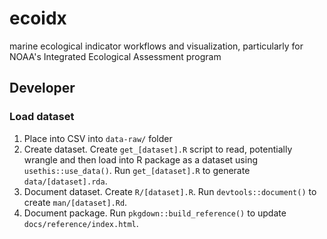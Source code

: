 # ecoidx
marine ecological indicator workflows and visualization, particularly for NOAA's Integrated Ecological Assessment program


## Developer

### Load dataset

1. Place into CSV into `data-raw/` folder
1. Create dataset. Create `get_[dataset].R` script to read, potentially wrangle and then load into R package as a dataset using `usethis::use_data()`. Run `get_[dataset].R` to generate `data/[dataset].rda`.
1. Document dataset. Create `R/[dataset].R`. Run `devtools::document()` to create `man/[dataset].Rd`.
1. Document package. Run `pkgdown::build_reference()` to update `docs/reference/index.html`.

